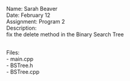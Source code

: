 Name: Sarah Beaver<br/>
Date: February 12<br/>
Assignment: Program 2<br/>
Description:<br/>
    fix the delete method in the Binary Search Tree<br/><br/>

Files:<br/>
    - main.cpp <br/>
    - BSTree.h<br/>
    - BSTree.cpp<br/>
